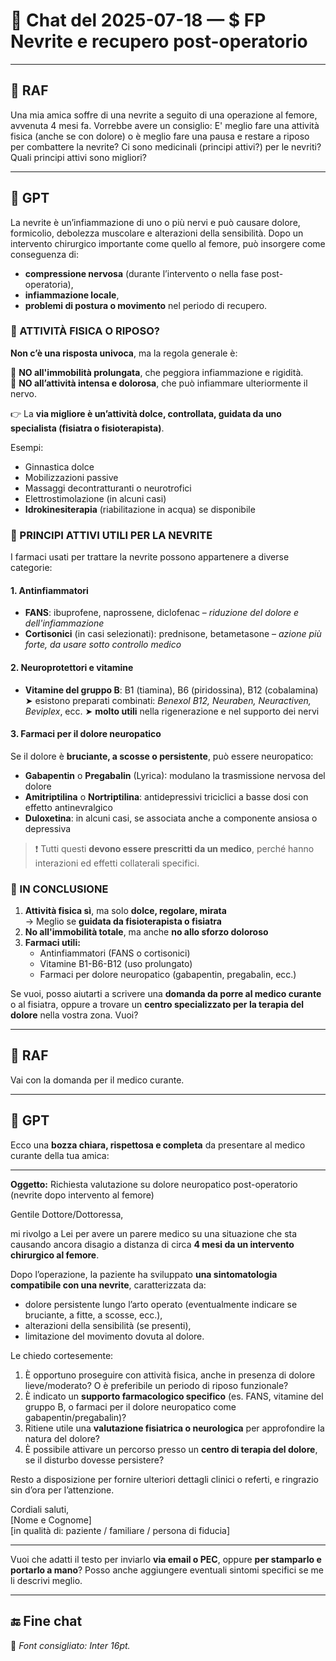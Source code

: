 # 📅 Chat del 2025-07-18 — $ FP Nevrite e recupero post-operatorio

---

## 👤 **RAF**

Una mia amica soffre di una nevrite a seguito di una operazione al femore, avvenuta 4 mesi fa.
Vorrebbe avere un consiglio: E' meglio fare una attività fisica (anche se con dolore) o è meglio fare una pausa e restare a riposo per combattere la nevrite?
Ci sono medicinali (principi attivi?) per le nevriti? Quali principi attivi sono migliori?

---

## 🤖 **GPT**

La nevrite è un’infiammazione di uno o più nervi e può causare dolore, formicolio, debolezza muscolare e alterazioni della sensibilità. Dopo un intervento chirurgico importante come quello al femore, può insorgere come conseguenza di:

- **compressione nervosa** (durante l’intervento o nella fase post-operatoria),
- **infiammazione locale**,
- **problemi di postura o movimento** nel periodo di recupero.

### 🧭 ATTIVITÀ FISICA O RIPOSO?

**Non c’è una risposta univoca**, ma la regola generale è:

🔹 **NO all'immobilità prolungata**, che peggiora infiammazione e rigidità.  
🔹 **NO all’attività intensa e dolorosa**, che può infiammare ulteriormente il nervo.

👉 La **via migliore è un’attività dolce, controllata, guidata da uno specialista (fisiatra o fisioterapista)**.

Esempi:
- Ginnastica dolce
- Mobilizzazioni passive
- Massaggi decontratturanti o neurotrofici
- Elettrostimolazione (in alcuni casi)
- **Idrokinesiterapia** (riabilitazione in acqua) se disponibile

### 💊 PRINCIPI ATTIVI UTILI PER LA NEVRITE

I farmaci usati per trattare la nevrite possono appartenere a diverse categorie:

#### 1. **Antinfiammatori**
- **FANS**: ibuprofene, naprossene, diclofenac – *riduzione del dolore e dell'infiammazione*
- **Cortisonici** (in casi selezionati): prednisone, betametasone – *azione più forte, da usare sotto controllo medico*

#### 2. **Neuroprotettori e vitamine**
- **Vitamine del gruppo B**: B1 (tiamina), B6 (piridossina), B12 (cobalamina)  
  ➤ esistono preparati combinati: *Benexol B12, Neuraben, Neuractiven, Beviplex*, ecc.
  ➤ **molto utili** nella rigenerazione e nel supporto dei nervi

#### 3. **Farmaci per il dolore neuropatico**
Se il dolore è **bruciante, a scosse o persistente**, può essere neuropatico:
- **Gabapentin** o **Pregabalin** (Lyrica): modulano la trasmissione nervosa del dolore
- **Amitriptilina** o **Nortriptilina**: antidepressivi triciclici a basse dosi con effetto antinevralgico
- **Duloxetina**: in alcuni casi, se associata anche a componente ansiosa o depressiva

> ❗ Tutti questi **devono essere prescritti da un medico**, perché hanno interazioni ed effetti collaterali specifici.

### 📌 IN CONCLUSIONE

1. **Attività fisica sì**, ma solo **dolce, regolare, mirata**  
   → Meglio se **guidata da fisioterapista o fisiatra**  
2. **No all'immobilità totale**, ma anche **no allo sforzo doloroso**
3. **Farmaci utili:**
   - Antinfiammatori (FANS o cortisonici)
   - Vitamine B1-B6-B12 (uso prolungato)
   - Farmaci per dolore neuropatico (gabapentin, pregabalin, ecc.)

Se vuoi, posso aiutarti a scrivere una **domanda da porre al medico curante** o al fisiatra, oppure a trovare un **centro specializzato per la terapia del dolore** nella vostra zona. Vuoi?

---

## 👤 **RAF**

Vai con la domanda per il medico curante.

---

## 🤖 **GPT**

Ecco una **bozza chiara, rispettosa e completa** da presentare al medico curante della tua amica:

---

**Oggetto:** Richiesta valutazione su dolore neuropatico post-operatorio (nevrite dopo intervento al femore)

Gentile Dottore/Dottoressa,

mi rivolgo a Lei per avere un parere medico su una situazione che sta causando ancora disagio a distanza di circa **4 mesi da un intervento chirurgico al femore**.

Dopo l’operazione, la paziente ha sviluppato **una sintomatologia compatibile con una nevrite**, caratterizzata da:
- dolore persistente lungo l’arto operato (eventualmente indicare se bruciante, a fitte, a scosse, ecc.),
- alterazioni della sensibilità (se presenti),
- limitazione del movimento dovuta al dolore.

Le chiedo cortesemente:
1. È opportuno proseguire con attività fisica, anche in presenza di dolore lieve/moderato? O è preferibile un periodo di riposo funzionale?
2. È indicato un **supporto farmacologico specifico** (es. FANS, vitamine del gruppo B, o farmaci per il dolore neuropatico come gabapentin/pregabalin)?
3. Ritiene utile una **valutazione fisiatrica o neurologica** per approfondire la natura del dolore?
4. È possibile attivare un percorso presso un **centro di terapia del dolore**, se il disturbo dovesse persistere?

Resto a disposizione per fornire ulteriori dettagli clinici o referti, e ringrazio sin d’ora per l’attenzione.

Cordiali saluti,  
[Nome e Cognome]  
[in qualità di: paziente / familiare / persona di fiducia]

---

Vuoi che adatti il testo per inviarlo **via email o PEC**, oppure **per stamparlo e portarlo a mano**? Posso anche aggiungere eventuali sintomi specifici se me li descrivi meglio.

---

## 🔚 Fine chat

📌 *Font consigliato: Inter 16pt.*

